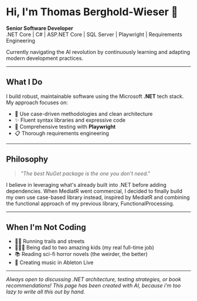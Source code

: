# Hi, I'm Thomas Berghold-Wieser 👋

**Senior Software Developer**  
.NET Core | C# | ASP.NET Core | SQL Server | Playwright | Requirements Engineering

Currently navigating the AI revolution by continuously learning and adapting modern development practices.

---

## What I Do

I build robust, maintainable software using the Microsoft **.NET** tech stack. My approach focuses on:

- 🎯 Use case-driven methodologies and clean architecture
- ✨ Fluent syntax libraries and expressive code
- 🧪 Comprehensive testing with **Playwright**
- 📋 Thorough requirements engineering

---

## Philosophy

> *"The best NuGet package is the one you don't need."*

I believe in leveraging what's already built into .NET before adding dependencies. When MediatR went commercial, I decided to finally build my own use case-based library instead, inspired by MediatR and combining the functional approach of my previous library, FunctionalProcessing.

---

## When I'm Not Coding
- 🏃‍♂️ Running trails and streets
- 👨‍👧‍👦 Being dad to two amazing kids (my real full-time job)
- 📚 Reading sci-fi horror novels (the weirder, the better)
- 🎵 Creating music in Ableton Live

---

*Always open to discussing .NET architecture, testing strategies, or book recommendations! This page has been created with AI, because i'm too lazy to write all this out by hand.*
